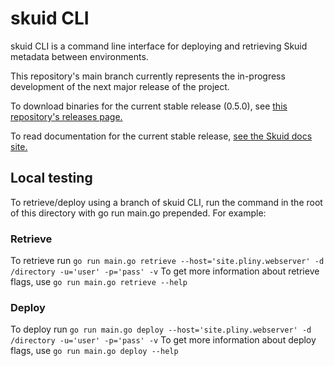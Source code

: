 # skuid CLI

skuid CLI is a command line interface for deploying and retrieving Skuid metadata between environments.

This repository's main branch currently represents the in-progress development of the next major release of the project.

To download binaries for the current stable release (0.5.0), see [this repository's releases page.](https://github.com/skuid/skuid-cli/releases)

To read documentation for the current stable release, [see the Skuid docs site.](https://docs.skuid.com/nlx/v2/en/skuid/cli/) 

## Local testing

To retrieve/deploy using a branch of skuid CLI, run the command in the root of this directory with go run main.go prepended. For example:
### Retrieve

To retrieve run ```go run main.go retrieve --host='site.pliny.webserver' -d /directory -u='user' -p='pass' -v```
To get more information about retrieve flags, use ```go run main.go retrieve --help```

### Deploy

To deploy run ```go run main.go deploy --host='site.pliny.webserver' -d /directory -u='user' -p='pass' -v```
To get more information about deploy flags, use ```go run main.go deploy --help```